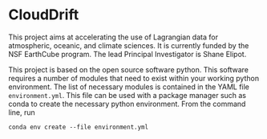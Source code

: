 # CloudDrift

This project aims at accelerating the use of Lagrangian data for atmospheric, oceanic, and climate sciences. It is currently funded by the NSF EarthCube program. The lead Principal Investigator is Shane Elipot.

This project is based on the open source software python. This software requires a number of modules that need to exist within your working python environment. The list of necessary modules is contained in the YAML file `environment.yml`. This file can be used with a package manager such as conda to create the necessary python environment. From the command line, run

`conda env create --file environment.yml`
